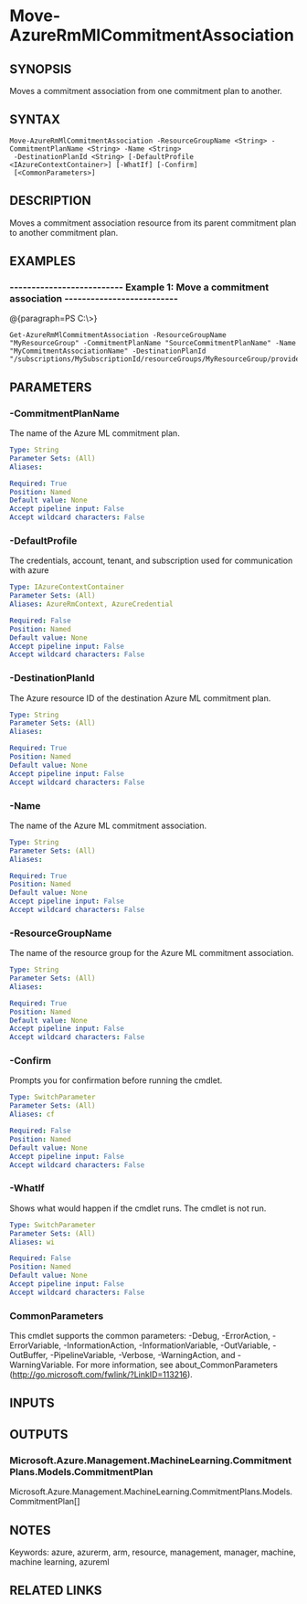 ﻿---
external help file: Microsoft.Azure.Commands.MachineLearning.dll-Help.xml
Module Name: AzureRM.MachineLearning
online help: https://docs.microsoft.com/en-us/powershell/module/azurerm.machinelearning/move-azurermmlcommitmentassociation
schema: 2.0.0
---

# Move-AzureRmMlCommitmentAssociation

## SYNOPSIS
Moves a commitment association from one commitment plan to another.

## SYNTAX

```
Move-AzureRmMlCommitmentAssociation -ResourceGroupName <String> -CommitmentPlanName <String> -Name <String>
 -DestinationPlanId <String> [-DefaultProfile <IAzureContextContainer>] [-WhatIf] [-Confirm]
 [<CommonParameters>]
```

## DESCRIPTION
Moves a commitment association resource from its parent commitment plan to another commitment plan.

## EXAMPLES

### --------------------------  Example 1: Move a commitment association  --------------------------
@{paragraph=PS C:\\\>}



```
Get-AzureRmMlCommitmentAssociation -ResourceGroupName "MyResourceGroup" -CommitmentPlanName "SourceCommitmentPlanName" -Name "MyCommitmentAssociationName" -DestinationPlanId "/subscriptions/MySubscriptionId/resourceGroups/MyResourceGroup/providers/Microsoft.MachineLearning/commitmentPlans/DestinationCommitmentPlanName"
```

## PARAMETERS

### -CommitmentPlanName
The name of the Azure ML commitment plan.

```yaml
Type: String
Parameter Sets: (All)
Aliases: 

Required: True
Position: Named
Default value: None
Accept pipeline input: False
Accept wildcard characters: False
```

### -DefaultProfile
The credentials, account, tenant, and subscription used for communication with azure

```yaml
Type: IAzureContextContainer
Parameter Sets: (All)
Aliases: AzureRmContext, AzureCredential

Required: False
Position: Named
Default value: None
Accept pipeline input: False
Accept wildcard characters: False
```

### -DestinationPlanId
The Azure resource ID of the destination Azure ML commitment plan.

```yaml
Type: String
Parameter Sets: (All)
Aliases: 

Required: True
Position: Named
Default value: None
Accept pipeline input: False
Accept wildcard characters: False
```

### -Name
The name of the Azure ML commitment association.

```yaml
Type: String
Parameter Sets: (All)
Aliases: 

Required: True
Position: Named
Default value: None
Accept pipeline input: False
Accept wildcard characters: False
```

### -ResourceGroupName
The name of the resource group for the Azure ML commitment association.

```yaml
Type: String
Parameter Sets: (All)
Aliases: 

Required: True
Position: Named
Default value: None
Accept pipeline input: False
Accept wildcard characters: False
```

### -Confirm
Prompts you for confirmation before running the cmdlet.

```yaml
Type: SwitchParameter
Parameter Sets: (All)
Aliases: cf

Required: False
Position: Named
Default value: None
Accept pipeline input: False
Accept wildcard characters: False
```

### -WhatIf
Shows what would happen if the cmdlet runs. The cmdlet is not run.

```yaml
Type: SwitchParameter
Parameter Sets: (All)
Aliases: wi

Required: False
Position: Named
Default value: None
Accept pipeline input: False
Accept wildcard characters: False
```

### CommonParameters
This cmdlet supports the common parameters: -Debug, -ErrorAction, -ErrorVariable, -InformationAction, -InformationVariable, -OutVariable, -OutBuffer, -PipelineVariable, -Verbose, -WarningAction, and -WarningVariable. For more information, see about_CommonParameters (http://go.microsoft.com/fwlink/?LinkID=113216).

## INPUTS

## OUTPUTS

### Microsoft.Azure.Management.MachineLearning.CommitmentPlans.Models.CommitmentPlan
Microsoft.Azure.Management.MachineLearning.CommitmentPlans.Models.CommitmentPlan[]

## NOTES
Keywords: azure, azurerm, arm, resource, management, manager, machine, machine learning, azureml

## RELATED LINKS

